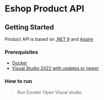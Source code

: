 # Eshop Product API

## Getting Started

Product API is based on [.NET 9](https://learn.microsoft.com/en-us/dotnet/core/whats-new/dotnet-9/overview) and [Aspire](https://learn.microsoft.com/en-us/dotnet/aspire/get-started/aspire-overview)


### Prerequisites

- [Docker](https://docs.docker.com/engine/install/)
- [Visual Studio 2022 with updates or newer](https://visualstudio.microsoft.com/vs/)




### How to run

> Run Docker
> Open Visual studio 
